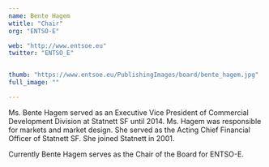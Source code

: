 ```yaml
---
name: Bente Hagem
wtitle: "Chair"
org: "ENTSO-E"

web: "http://www.entsoe.eu"
twitter: "ENTSO_E"


thumb: "https://www.entsoe.eu/PublishingImages/board/bente_hagem.jpg"
full_image: ""

---
```


Ms. Bente Hagem served as an Executive Vice President of Commercial Development Division at Statnett SF until 2014. Ms. Hagem was responsible for markets and market design. She served as the Acting Chief Financial Officer of Statnett SF. She joined Statnett in 2001. 

Currently Bente Hagem serves as the Chair of the Board for ENTSO-E.
